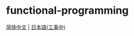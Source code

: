 # functional-programming

[简体中文](https://github.com/YiCChi/functional-programming/tree/master/src/zh) | [日本語(工事中)](https://github.com/YiCChi/functional-programming/tree/master/src/ja)
